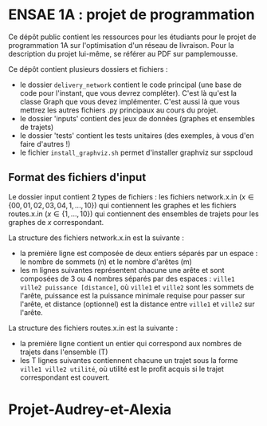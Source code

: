 # ENSAE 1A : projet de programmation

Ce dépôt public contient les ressources pour les étudiants pour le projet de programmation 1A sur l'optimisation d'un réseau de livraison. Pour la description du projet lui-même, se référer au PDF sur pamplemousse. 

Ce dépôt contient plusieurs dossiers et fichiers : 
- le dossier `delivery_network` contient le code principal (une base de code pour l'instant, que vous devrez compléter). C'est là qu'est la classe Graph que vous devez implémenter. C'est aussi là que vous mettrez les autres fichiers .py principaux au cours du projet. 
- le dossier 'inputs' contient des jeux de données (graphes et ensembles de trajets) 
- le dossier 'tests' contient les tests unitaires (des exemples, à vous d'en faire d'autres !)
- le fichier `install_graphviz.sh` permet d'installer graphviz sur sspcloud

## Format des fichiers d'input

Le dossier input contient 2 types de fichiers : les fichiers network.x.in ($x \in \{00, 01, 02, 03, 04, 1, ..., 10\}$) qui contiennent les graphes et les fichiers routes.x.in ($x \in \{1, ..., 10\}$) qui contiennent des ensembles de trajets pour les graphes de $x$ correspondant. 

La structure des fichiers network.x.in est la suivante : 
- la première ligne est composée de deux entiers séparés par un espace : le nombre de sommets (n) et le nombre d'arêtes (m)
- les m lignes suivantes représentent chacune une arête et sont composées de 3 ou 4 nombres séparés par des espaces : `ville1 ville2 puissance [distance]`, où `ville1` et `ville2` sont les sommets de l'arête, puissance est la puissance minimale requise pour passer sur l'arête, et distance (optionnel) est la distance entre `ville1` et `ville2` sur l'arête. 

La structure des fichiers routes.x.in est la suivante : 
- la première ligne contient un entier qui correspond aux nombres de trajets dans l'ensemble (T)
- les T lignes suivantes contiennent chacune un trajet sous la forme `ville1 ville2 utilité`, où utilité est le profit acquis si le trajet correspondant est couvert. 
# Projet-Audrey-et-Alexia
